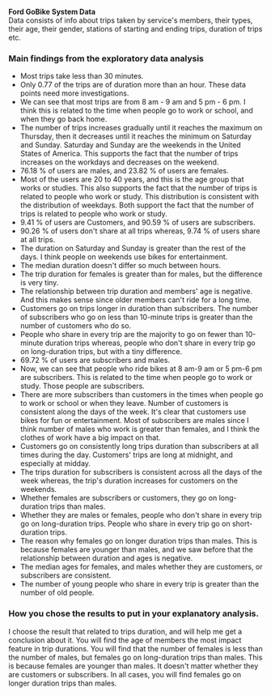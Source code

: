 
**Ford GoBike System Data**
\
Data consists of info about trips taken by service's members, their types, their age, their gender, stations of starting and ending trips, duration of trips etc.

### Main findings from the exploratory data analysis
   - Most trips take less than 30 minutes.
   - Only 0.77 of the trips are of duration more than an hour. These data points need more investigations.
   - We can see that most trips are from 8 am - 9 am and 5 pm - 6 pm. I think this is related to the time when people go to work or school, and when they go back home.
   - The number of trips increases gradually until it reaches the maximum on Thursday, then it decreases until it reaches the minimum on Saturday and Sunday. Saturday and Sunday are the weekends in the United States of America. This supports the fact that the number of trips increases on the workdays and decreases on the weekend.
   - 76.18 % of users are males, and 23.82 % of users are females.
   - Most of the users are 20 to 40 years, and this is the age group that works or studies. This also supports the fact that the number of trips is related to people who work or study. This distribution is consistent with the distribution of weekdays. Both support the fact that the number of trips is related to people who work or study.
   - 9.41 % of users are Customers, and 90.59 % of users are subscribers.
   - 90.26 % of users don't share at all trips whereas, 9.74 % of users share at all trips.
   - The duration on Saturday and Sunday is greater than the rest of the days. I think people on weekends use bikes for entertainment.
   - The median duration doesn't differ so much between hours.
   - The trip duration for females is greater than for males, but the difference is very tiny.
   - The relationship between trip duration and members' age is negative. And this makes sense since older members can't ride for a long time.
   - Customers go on trips longer in duration than subscribers. The number of subscribers who go on less than 10-minute trips is greater than the number of customers who do so.
   - People who share in every trip are the majority to go on fewer than 10-minute duration trips whereas, people who don't share in every trip go on long-duration trips, but with a tiny difference.
   - 69.72 % of users are subscribers and males.
   - Now, we can see that people who ride bikes at 8 am-9 am or 5 pm-6 pm are subscribers. This is related to the time when people go to work or study. Those people are subscribers.
   - There are more subscribers than customers in the times when people go to work or school or when they leave. Number of customers is consistent along the days of the week. It's clear that customers use bikes for fun or entertainment. Most of subscribers are males since I think number of males who work is greater than females, and I think the clothes of work have a big impact on that.
   - Customers go on consistently long trips duration than subscribers at all times during the day. Customers' trips are long at midnight, and especially at midday.
   - The trips duration for subscribers is consistent across all the days of the week whereas, the trip's duration increases for customers on the weekends.
   - Whether females are subscribers or customers, they go on long-duration trips than males.
   - Whether they are males or females, people who don't share in every trip go on long-duration trips. People who share in every trip go on short-duration trips.
   - The reason why females go on longer duration trips than males. This is because females are younger than males, and we saw before that the relationship between duration and ages is negative.
   - The median ages for females, and males whether they are customers, or subscribers are consistent.
   - The number of young people who share in every trip is greater than the number of old people.

### How you chose the results to put in your explanatory analysis.
I choose the result that related to trips duration, and will help me get a conclusion about it.
You will find the age of members the most impact feature in trip durations. You will find that the number of females is less than the number of males, but females go on long-duration trips than males. This is because females are younger than males. It doesn't matter whether they are customers or subscribers. In all cases, you will find females go on longer duration trips than males. 
